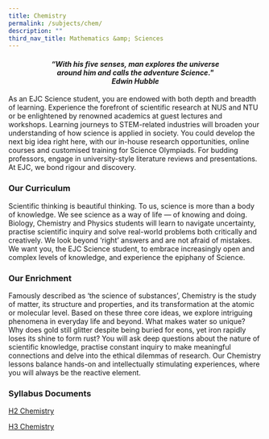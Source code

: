```yaml
---
title: Chemistry
permalink: /subjects/chem/
description: ""
third_nav_title: Mathematics &amp; Sciences
---
```

<center><h4><em>“With his five senses, man explores the universe<br>around him and calls the adventure Science."<br><b>Edwin Hubble</b></em></h4></center>

As an EJC Science student, you are endowed with both depth and breadth of learning. Experience the forefront of scientific research at NUS and NTU or be enlightened by renowned academics at guest lectures and workshops. Learning journeys to STEM-related industries will broaden your understanding of how science is applied in society. You could develop the next big idea right here, with our in-house research opportunities, online courses and customised training for Science Olympiads. For budding professors, engage in university-style literature reviews and presentations. At EJC, we bond rigour and discovery.

### Our Curriculum

Scientific thinking is beautiful thinking. To us, science is more than a body of knowledge. We see science as a way of life — of knowing and doing. Biology, Chemistry and Physics students will learn to navigate uncertainty, practise scientific inquiry and solve real-world problems both critically and creatively. We look beyond ‘right’ answers and are not afraid of mistakes. We want you, the EJC Science student, to embrace increasingly open and complex levels of knowledge, and experience the epiphany of Science.

### Our Enrichment

Famously described as ‘the science of substances’, Chemistry is the study of matter, its structure and properties, and its transformation at the atomic or molecular level. Based on these three core ideas, we explore intriguing phenomena in everyday life and beyond. What makes water so unique? Why does gold still glitter despite being buried for eons, yet iron rapidly loses its shine to form rust? You will ask deep questions about the nature of scientific knowledge, practise constant inquiry to make meaningful connections and delve into the ethical dilemmas of research. Our Chemistry lessons balance hands-on and intellectually stimulating experiences, where you will always be the reactive element.


### Syllabus Documents

[H2 Chemistry](https://www.seab.gov.sg/docs/default-source/national-examinations/syllabus/alevel/2024syllabus/9729_y24_sy.pdf)

[H3 Chemistry](https://www.seab.gov.sg/docs/default-source/national-examinations/syllabus/alevel/2024syllabus/9813_y24_sy.pdf)